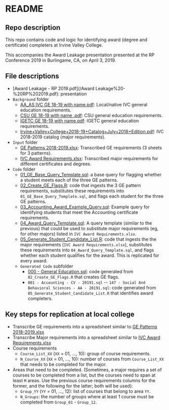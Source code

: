 # README

## Repo description

This repo contains code and logic for identifying award (degree and certificate) completers at Irvine Valley College.

This accompanies the Award Leakage presentation presented at the RP Conference 2019 in Burlingame, CA, on April 3, 2019.

## File descriptions

  - [Award Leakage - RP 2019.pdf](/Award Leakage%20-%20RP%202019.pdf): presentation
  - `Background` folder
	- [AA_AS IVC GE 18-19 with name.pdf](Background/AA_AS%20IVC%20GE%2018-19%20with%20name.pdf): Local/native IVC general education requirements.
	- [CSU GE 18-19 with name .pdf](Background/CSU%20GE%2018-19%20with%20name%20.pdf): CSU general education requirements.
	- [IGETC GE 18-19 with name.pdf](Background/IGETC%20GE%2018-19%20with%20name.pdf): IGETC general education requirements.
	- [Irvine+Valley+College+2018-19+Catalog+July+2018+Edition.pdf](Background/Irvine+Valley+College+2018-19+Catalog+July+2018+Edition.pdf): IVC 2018-2019 catalog (major requirements).
  - `Input` folder
	- [GE Patterns 2018-2019.xlsx](Input/GE%20Patterns%202018-2019.xlsx): Transcribed GE requirements (3 sheets for 3 patterns).
	- [IVC Award Requirements.xlsx](Input/IVC%20Award%20Requirements.xlsx): Transcribed major requirements for different certificates and degrees.
  - `Code` folder
	- [01_GE_Base_Query_Template.sql](Code/01_GE_Base_Query_Template.sql): a base query for flagging whether a student meets each of the three GE patterns.
	- [02_Create_GE_Flags.R](Code/02_Create_GE_Flags.R): code that ingests the 3 GE pattern requirements, substitutes these requirements into `01_GE_Base_Query_Template.sql`, and flags each student for the three GE patterns.
	- [03_Accounting_Award_Example_Query.sql](Code/03_Accounting_Award_Example_Query.sql): Example query for identifying students that meet the Accounting certificate requirements.
	- [04_Award_Query_Template.sql](Code/04_Award_Query_Template.sql): A query template (similar to the previous) that could be used to substitute major requirements (eg, for other majors) listed in `IVC Award Requirements.xlsx`.
	- [05_Generate_Student_Candidate_List.R](Code/05_Generate_Student_Candidate_List.R): code that ingests the the major requirements (`IVC Award Requirements.xlsx`), substitutes these requirements into `04_Award_Query_Template.sql`, and flags whether each student qualifies for the award.  This is replicated for every award.
	- `Generated Code` subfolder
		- [000 - General Education.sql](Code/Generated%20Code/000%20-%20General%20Education.sql): code generated from `02_Create_GE_Flags.R` that creates GE flags.
		- `001 - Accounting - CV - 20191.sql` -- `147 - Social And Behavioral Sciences - AA - 20191.sql`: code generated from `05_Generate_Student_Candidate_List.R` that identifies award completers.
		
## Key steps for replication at local college

   - Transcribe GE requirements into a spreadsheet similar to [GE Patterns 2018-2019.xlsx](Input/GE%20Patterns%202018-2019.xlsx)
   - Transcribe Major requirements into a spreadsheet similar to [IVC Award Requirements.xlsx](Input/IVC%20Award%20Requirements.xlsx)
   - Course requirements
      - `Course_List_XX` (`XX` = 01, ..., 10): group of course requirements.
      - `N_Course_XX` (`XX` = 01, ..., 10): number of courses from `Course_List_XX` that needs to be completed for the major.
   - Areas that need to be completed. (Sometimes, a major requires a set of courses to be completed from a list, but the courses need to span at least `M` areas.  Use the previous course requirements columns for the former, and the following for the latter; both will be used):
      - `Group_YY` (`YY` = 01, ..., 12): list of courses that belong to area `YY`.
      - `N_Groups`: the number of groups where at least 1 course must be completed from `Group_01` - `Group_12`.